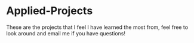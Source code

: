 # Applied-Projects

These are the projects that I feel I have learned the most from, feel free to look around and email me if you have questions!
